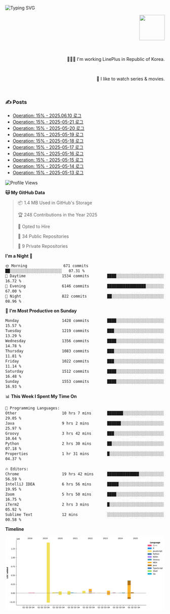 ![Typing SVG](https://readme-typing-svg.herokuapp.com/?lines=Hello,+I'm+Changkwon+😎&height=150&width=1024&size=40&color=458588&background=282828&center=true&vCenter=true&multiline=false&duration=2000&pause=0)

<div align=right>
  <a href="https://github.com/devxb/gitanimals">
    <img
      src="https://render.gitanimals.org/lines/spearkkk?pet-id=624227435622945015"
      width="80"
      height="80"
    />
  </a>
  <br/>
  <br/>  
  <br/>
  
  👨🏼‍💻 I'm working LinePlus in Republic of Korea.
  
  <br/>
  
  🍿 I like to watch series & movies.
  
  <br/>

</div>
  
<div align=left>
  
  <div>
    
  ### ✍️ Posts
    
  </div>
  
  <!-- BLOGPOSTS:START -->
- [Operation: 15% - 2025.06.10 로그](https://spearkkk.dev/kr/blog/operation-15-log-2025-06-10)
- [Operation: 15% - 2025-05-21 로그](https://spearkkk.dev/kr/blog/operation-15-log-2025-05-21)
- [Operation: 15% - 2025-05-20 로그](https://spearkkk.dev/kr/blog/operation-15-log-2025-05-20)
- [Operation: 15% - 2025-05-19 로그](https://spearkkk.dev/kr/blog/operation-15-log-2025-05-19)
- [Operation: 15% - 2025-05-18 로그](https://spearkkk.dev/kr/blog/operation-15-log-2025-05-18)
- [Operation: 15% - 2025-05-17 로그](https://spearkkk.dev/kr/blog/operation-15-log-2025-05-17)
- [Operation: 15% - 2025-05-16 로그](https://spearkkk.dev/kr/blog/operation-15-log-2025-05-16)
- [Operation: 15% - 2025-05-15 로그](https://spearkkk.dev/kr/blog/operation-15-log-2025-05-15)
- [Operation: 15% - 2025-05-14 로그](https://spearkkk.dev/kr/blog/operation-15-log-2025-05-14)
- [Operation: 15% - 2025-05-13 로그](https://spearkkk.dev/kr/blog/operation-15-log-2025-05-13)
<!-- BLOGPOSTS:END -->

  
<!--START_SECTION:waka-->
![Profile Views](http://img.shields.io/badge/Profile%20Views-0-blue)

**🐱 My GitHub Data** 

> 📦 1.4 MB Used in GitHub's Storage 
 > 
> 🏆 248 Contributions in the Year 2025
 > 
> 💼 Opted to Hire
 > 
> 📜 34 Public Repositories 
 > 
> 🔑 9 Private Repositories 
 > 
**I'm a Night 🦉** 

```text
🌞 Morning                671 commits         ██░░░░░░░░░░░░░░░░░░░░░░░   07.31 % 
🌆 Daytime                1534 commits        ████░░░░░░░░░░░░░░░░░░░░░   16.72 % 
🌃 Evening                6146 commits        █████████████████░░░░░░░░   67.00 % 
🌙 Night                  822 commits         ██░░░░░░░░░░░░░░░░░░░░░░░   08.96 % 
```
📅 **I'm Most Productive on Sunday** 

```text
Monday                   1428 commits        ████░░░░░░░░░░░░░░░░░░░░░   15.57 % 
Tuesday                  1219 commits        ███░░░░░░░░░░░░░░░░░░░░░░   13.29 % 
Wednesday                1356 commits        ████░░░░░░░░░░░░░░░░░░░░░   14.78 % 
Thursday                 1083 commits        ███░░░░░░░░░░░░░░░░░░░░░░   11.81 % 
Friday                   1022 commits        ███░░░░░░░░░░░░░░░░░░░░░░   11.14 % 
Saturday                 1512 commits        ████░░░░░░░░░░░░░░░░░░░░░   16.48 % 
Sunday                   1553 commits        ████░░░░░░░░░░░░░░░░░░░░░   16.93 % 
```


📊 **This Week I Spent My Time On** 

```text
💬 Programming Languages: 
Other                    10 hrs 7 mins       ███████░░░░░░░░░░░░░░░░░░   29.05 % 
Java                     9 hrs 2 mins        ██████░░░░░░░░░░░░░░░░░░░   25.97 % 
Groovy                   3 hrs 42 mins       ███░░░░░░░░░░░░░░░░░░░░░░   10.64 % 
Python                   2 hrs 30 mins       ██░░░░░░░░░░░░░░░░░░░░░░░   07.18 % 
Properties               1 hr 31 mins        █░░░░░░░░░░░░░░░░░░░░░░░░   04.37 % 

🔥 Editors: 
Chrome                   19 hrs 42 mins      ██████████████░░░░░░░░░░░   56.59 % 
IntelliJ IDEA            6 hrs 56 mins       █████░░░░░░░░░░░░░░░░░░░░   19.95 % 
Zoom                     5 hrs 50 mins       ████░░░░░░░░░░░░░░░░░░░░░   16.75 % 
iTerm2                   2 hrs 3 mins        █░░░░░░░░░░░░░░░░░░░░░░░░   05.92 % 
Sublime Text             12 mins             ░░░░░░░░░░░░░░░░░░░░░░░░░   00.58 % 
```

**Timeline**

![Lines of Code chart](https://raw.githubusercontent.com/spearkkk/spearkkk/main/assets/bar_graph.png)


<!--END_SECTION:waka-->
</div>


